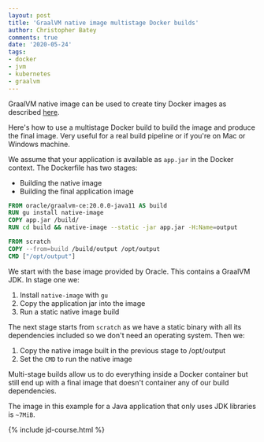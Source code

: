 ```yaml
---
layout: post
title: 'GraalVM native image multistage Docker builds'
author: Christopher Batey
comments: true
date: '2020-05-24'
tags:
- docker 
- jvm 
- kubernetes
- graalvm
---
```


GraalVM native image can be used to create tiny Docker images as described [here](graalvm-docker-small-images.html).

Here's how to use a multistage Docker build to build the image and produce the final image.
Very useful for a real build pipeline or if you're on Mac or Windows machine.

We assume that your application is available as `app.jar` in the Docker context.
The Dockerfile has two stages:
 - Building the native image
 - Building the final application image

```dockerfile
FROM oracle/graalvm-ce:20.0.0-java11 AS build
RUN gu install native-image
COPY app.jar /build/
RUN cd build && native-image --static -jar app.jar -H:Name=output

FROM scratch
COPY --from=build /build/output /opt/output
CMD ["/opt/output"]
```

We start with the base image provided by Oracle. This contains a GraalVM JDK. In stage one we:
1. Install `native-image` with `gu`
1. Copy the application jar into the image
1. Run a static native image build

The next stage starts from `scratch` as we have a static binary with all its dependencies included so we don't
need an operating system. Then we:
1. Copy the native image built in the previous stage to /opt/output
1. Set the `CMD` to run the native image

Multi-stage builds allow us to do everything inside a Docker container but still end up with a final image that
doesn't container any of our build dependencies.

The image in this example for a Java application that only uses JDK libraries is `~7MiB`.

{% include jd-course.html %}

